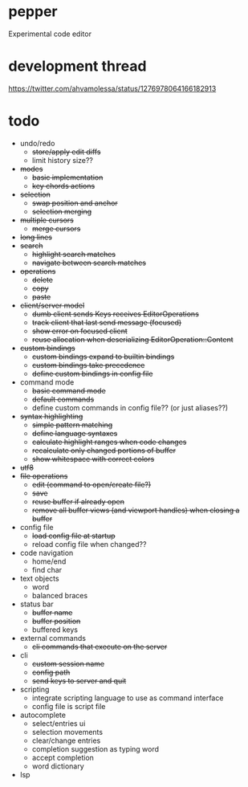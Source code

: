 # pepper
Experimental code editor

# development thread
https://twitter.com/ahvamolessa/status/1276978064166182913

# todo
- undo/redo
	- ~~store/apply edit diffs~~
	- limit history size??
- ~~modes~~
	- ~~basic implementation~~
	- ~~key chords actions~~
- ~~selection~~
	- ~~swap position and anchor~~
	- ~~selection merging~~
- ~~multiple cursors~~
	- ~~merge cursors~~
- ~~long lines~~
- ~~search~~
	- ~~highlight search matches~~
	- ~~navigate between search matches~~
- ~~operations~~
	- ~~delete~~
	- ~~copy~~
	- ~~paste~~
- ~~client/server model~~
	- ~~dumb client sends Keys receives EditorOperations~~
	- ~~track client that last send message (focused)~~
	- ~~show error on focused client~~
	- ~~reuse allocation when deserializing EditorOperation::Content~~
- ~~custom bindings~~
	- ~~custom bindings expand to builtin bindings~~
	- ~~custom bindings take precedence~~
	- ~~define custom bindings in config file~~
- command mode
	- ~~basic command mode~~
	- ~~default commands~~
	- define custom commands in config file?? (or just aliases??)
- ~~syntax highlighting~~
	- ~~simple pattern matching~~
	- ~~define language syntaxes~~
	- ~~calculate highlight ranges when code changes~~
	- ~~recalculate only changed portions of buffer~~
	- ~~show whitespace with correct colors~~
- ~~utf8~~
- ~~file operations~~
	- ~~edit (command to open/create file?)~~
	- ~~save~~
	- ~~reuse buffer if already open~~
	- ~~remove all buffer views (and viewport handles) when closing a buffer~~
- config file
	- ~~load config file at startup~~
	- reload config file when changed??
- code navigation
	- home/end
	- find char
- text objects
	- word
	- balanced braces
- status bar
	- ~~buffer name~~
	- ~~buffer position~~
	- buffered keys
- external commands
	- ~~cli commands that execute on the server~~
- cli
	- ~~custom session name~~
	- ~~config path~~
	- ~~send keys to server and quit~~
- scripting
	- integrate scripting language to use as command interface
	- config file is script file
- autocomplete
	- select/entries ui
	- selection movements
	- clear/change entries
	- completion suggestion as typing word
	- accept completion
	- word dictionary
- lsp

